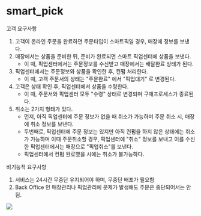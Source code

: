 # smart_pick

고객 요구사항
1) 고객이 온라인 주문을 완료하면 주문타입이 스마트픽일 경우, 매장에 정보를 보낸다.
2) 매장에서는 상품을 준비한 뒤, 준비가 완료되면 스마트 픽업센터에 상품을 보낸다.
   - 이 때, 픽업센터에서는 주문정보를 수신받고 매장에서는 배달완료 상태가 된다.
3) 픽업센터에서는 주문정보와 상품을 확인한 후, 컨펌 처리한다. 
   - 이 때, 고객 주문서의 상태는 "주문완료" 에서 "픽업대기" 로 변경된다.
4) 고객은 상태 확인 후, 픽업센터에서 상품을 수령한다.
   - 이 때, 주문서와 픽업센터 모두 "수령" 상태로 변경되며 구매프로세스가 종료된다.
5) 취소는 2가지 형태가 있다.
   - 먼저, 아직 픽업센터에 주문 정보가 없을 때 취소가 가능하며 주문 취소 시, 매장에 취소 정보를 보낸다.
   - 두번째로, 픽업센터에 주문 정보는 있지만 아직 컨펌을 하지 않은 상태에는 취소가 가능하며
     이때 주문취소할 경우, 픽업센터에 "취소" 정보를 보내고 이를 수신한 픽업센터에서는 매장으로 "픽업취소"를 보낸다.
   - 픽업센터에서 컨펌 완료했을 시에는 취소가 불가능하다.
   
비기능적 요구사항
1) 서비스는 24시간 무중단 유지되어야 하며, 무중단 배포가 필요함
2) Back Office 인 매장관리나 픽업관리에 문제가 발생해도 주문은 중단되어서는 안됨.

<img src="https://user-images.githubusercontent.com/30004653/85090845-0ffb1700-b221-11ea-9f35-468f5ff9d99b.png">


